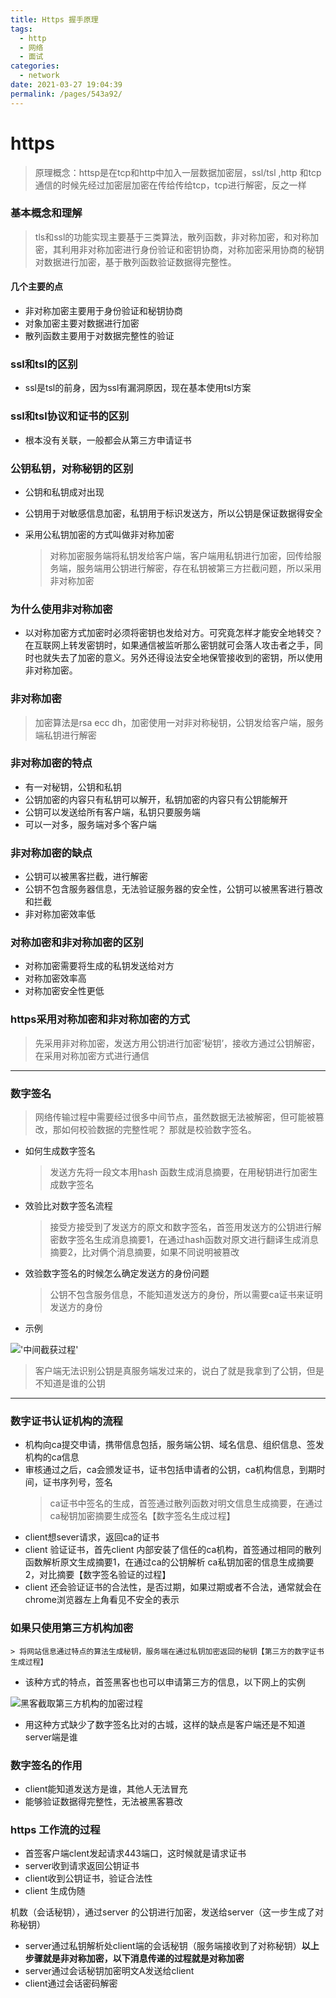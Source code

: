 ```yaml
---
title: Https 握手原理
tags: 
  - http
  - 网络
  - 面试
categories: 
  - network
date: 2021-03-27 19:04:39
permalink: /pages/543a92/
---
```


# https

> 原理概念：httsp是在tcp和http中加入一层数据加密层，ssl/tsl ,http 和tcp通信的时候先经过加密层加密在传给传给tcp，tcp进行解密，反之一样

### 基本概念和理解

> tls和ssl的功能实现主要基于三类算法，散列函数，非对称加密，和对称加密，其利用非对称加密进行身份验证和密钥协商，对称加密采用协商的秘钥对数据进行加密，基于散列函数验证数据得完整性。

#### 几个主要的点

* 非对称加密主要用于身份验证和秘钥协商
* 对象加密主要对数据进行加密
* 散列函数主要用于对数据完整性的验证

### ssl和tsl的区别

* ssl是tsl的前身，因为ssl有漏洞原因，现在基本使用tsl方案

### ssl和tsl协议和证书的区别

* 根本没有关联，一般都会从第三方申请证书

### 公钥私钥，对称秘钥的区别

* 公钥和私钥成对出现
* 公钥用于对敏感信息加密，私钥用于标识发送方，所以公钥是保证数据得安全

* 采用公私钥加密的方式叫做非对称加密
    > 对称加密服务端将私钥发给客户端，客户端用私钥进行加密，回传给服务端，服务端用公钥进行解密，存在私钥被第三方拦截问题，所以采用非对称加密

### 为什么使用非对称加密

* 以对称加密方式加密时必须将密钥也发给对方。可究竟怎样才能安全地转交？在互联网上转发密钥时，如果通信被监听那么密钥就可会落人攻击者之手，同时也就失去了加密的意义。另外还得设法安全地保管接收到的密钥，所以使用非对称加密。

### 非对称加密

> 加密算法是rsa ecc dh，加密使用一对非对称秘钥，公钥发给客户端，服务端私钥进行解密

### 非对称加密的特点

* 有一对秘钥，公钥和私钥
* 公钥加密的内容只有私钥可以解开，私钥加密的内容只有公钥能解开
* 公钥可以发送给所有客户端，私钥只要服务端
* 可以一对多，服务端对多个客户端

### 非对称加密的缺点

* 公钥可以被黑客拦截，进行解密
* 公钥不包含服务器信息，无法验证服务器的安全性，公钥可以被黑客进行篡改和拦截
* 非对称加密效率低

### 对称加密和非对称加密的区别

* 对称加密需要将生成的私钥发送给对方
* 对称加密效率高
* 对称加密安全性更低

### https采用对称加密和非对称加密的方式

> 先采用非对称加密，发送方用公钥进行加密‘秘钥’，接收方通过公钥解密，在采用对称加密方式进行通信

---

### 数字签名

> 网络传输过程中需要经过很多中间节点，虽然数据无法被解密，但可能被篡改，那如何校验数据的完整性呢？ 那就是校验数字签名。

* 如何生成数字签名
    > 发送方先将一段文本用hash 函数生成消息摘要，在用秘钥进行加密生成数字签名
* 效验比对数字签名流程
    > 接受方接受到了发送方的原文和数字签名，首签用发送方的公钥进行解密数字签名生成消息摘要1，在通过hash函数对原文进行翻译生成消息摘要2，比对俩个消息摘要，如果不同说明被篡改

* 效验数字签名的时候怎么确定发送方的身份问题
    > 公钥不包含服务信息，不能知道发送方的身份，所以需要ca证书来证明发送方的身份

* 示例

!['中间截获过程'](https://p6-juejin.byteimg.com/tos-cn-i-k3u1fbpfcp/73017d487eb54088b1128a8ae5557b82~tplv-k3u1fbpfcp-watermark.image?imageslim)

> 客户端无法识别公钥是真服务端发过来的，说白了就是我拿到了公钥，但是不知道是谁的公钥

---
### 数字证书认证机构的流程

* 机构向ca提交申请，携带信息包括，服务端公钥、域名信息、组织信息、签发机构的ca信息
* 审核通过之后，ca会颁发证书，证书包括申请者的公钥，ca机构信息，到期时间，证书序列号，签名
    > ca证书中签名的生成，首签通过散列函数对明文信息生成摘要，在通过ca秘钥加密摘要生成签名【数字签名生成过程】
* client想sever请求，返回ca的证书
* client 验证证书，首先client 内部安装了信任的ca机构，首签通过相同的散列函数解析原文生成摘要1，在通过ca的公钥解析
ca私钥加密的信息生成摘要2，对比摘要【数字签名验证的过程】
* client 还会验证证书的合法性，是否过期，如果过期或者不合法，通常就会在chrome浏览器左上角看见不安全的表示

### 如果只使用第三方机构加密

    > 将网站信息通过特点的算法生成秘钥，服务端在通过私钥加密返回的秘钥【第三方的数字证书生成过程】

* 该种方式的特点，首签黑客也也可以申请第三方的信息，以下网上的实例

![黑客截取第三方机构的加密过程](https://p3-juejin.byteimg.com/tos-cn-i-k3u1fbpfcp/de3947f4b265403fad5c89b2a1f9b82b~tplv-k3u1fbpfcp-watermark.image)

* 用这种方式缺少了数字签名比对的古城，这样的缺点是客户端还是不知道server端是谁

### 数字签名的作用

* client能知道发送方是谁，其他人无法冒充
* 能够验证数据得完整性，无法被黑客篡改

### https 工作流的过程

* 首签客户端clent发起请求443端口，这时候就是请求证书
* server收到请求返回公钥证书
* client收到公钥证书，验证合法性
* client 生成伪随

机数（会话秘钥），通过server 的公钥进行加密，发送给server（这一步生成了对称秘钥）
* server通过私钥解析处client端的会话秘钥（服务端接收到了对称秘钥）**以上步骤就是非对称加密，以下消息传递的过程就是对称加密**
* server通过会话秘钥加密明文A发送给client
* client通过会话密码解密



